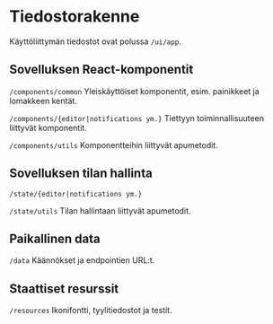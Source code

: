 # Tiedostorakenne

Käyttöliittymän tiedostot ovat polussa `/ui/app`.

## Sovelluksen React-komponentit

`/components/common` Yleiskäyttöiset komponentit, esim. painikkeet ja lomakkeen kentät.

`/components/{editor|notifications ym.}` Tiettyyn toiminnallisuuteen liittyvät komponentit.

`/components/utils` Komponentteihin liittyvät apumetodit.

## Sovelluksen tilan hallinta

`/state/{editor|notifications ym.}`

`/state/utils` Tilan hallintaan liittyvät apumetodit.

## Paikallinen data

`/data` Käännökset ja endpointien URL:t.

## Staattiset resurssit

`/resources` Ikonifontti, tyylitiedostot ja testit.

